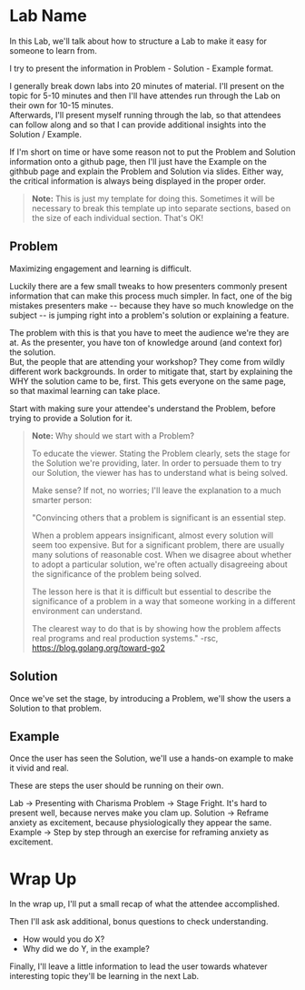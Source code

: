 # Lab Name
In this Lab, we'll talk about how to structure a Lab to make it easy for someone to learn from.

I try to present the information in Problem - Solution - Example format.

I generally break down labs into 20 minutes of material. I'll present on the topic for 5-10 minutes and then I'll have attendes run through the Lab on their own for 10-15 minutes.  
Afterwards, I'll present myself running through the lab, so that attendees can follow along and so that I can provide additional insights into the Solution / Example.

If I'm short on time or have some reason not to put the Problem and Solution information onto a github page, then I'll just have the Example on the githbub page and explain the Problem and Solution via slides.
Either way, the critical information is always being displayed in the proper order.

> **Note:** This is just my template for doing this. Sometimes it will be necessary to break this template up into separate sections, based on the size of each individual section. That's OK!  

## Problem

Maximizing engagement and learning is difficult.  

Luckily there are a few small tweaks to how presenters commonly present information that can make this process much simpler.
In fact, one of the big mistakes presenters make -- because they have so much knowledge on the subject -- is jumping right into a problem's solution or explaining a feature.

The problem with this is that you have to meet the audience we're they are at.  As the presenter, you have ton of knowledge around (and context for) the solution.  
But, the people that are attending your workshop? They come from wildly different work backgrounds.
In order to mitigate that, start by explaining the WHY the solution came to be, first. This gets everyone on the same page, so that maximal learning can take place.

Start with making sure your attendee's understand the Problem, before trying to provide a Solution for it.

> **Note:** Why should we start with a Problem?
>
> To educate the viewer. Stating the Problem clearly, sets the stage for the Solution we're providing, later. In order to persuade them to try our Solution, the viewer has has to understand what is being solved.
>
> Make sense? If not, no worries;
> I'll leave the explanation to a much smarter person:
>
> "Convincing others that a problem is significant is an essential step.
>
> When a problem appears insignificant, almost every solution will seem too expensive. But for a significant problem, there are usually many solutions of reasonable cost. When we disagree about whether to adopt a particular solution, we're often actually disagreeing about the significance of the problem being solved.
>
> The lesson here is that it is difficult but essential to describe the significance of a problem in a way that someone working in a different environment can understand.
>
> The clearest way to do that is by showing how the problem affects real programs and real production systems."
> -rsc, https://blog.golang.org/toward-go2

## Solution
Once we've set the stage, by introducing a Problem, we'll show the users a Solution to that problem.

## Example
Once the user has seen the Solution, we'll use a hands-on example to make it vivid and real.  

These are steps the user should be running on their own.  

Lab -> Presenting with Charisma
Problem -> Stage Fright.  It's hard to present well, because nerves make you clam up.
Solution -> Reframe anxiety as excitement, because physiologically they appear the same.
Example -> Step by step through an exercise for reframing anxiety as excitement.

# Wrap Up
In the wrap up, I'll put a small recap of what the attendee accomplished.  

Then I'll ask ask additional, bonus questions to check understanding.  
* How would you do X?
* Why did we do Y, in the example?

Finally, I'll leave a little information to lead the user towards whatever interesting topic they'll be learning in the next Lab.
